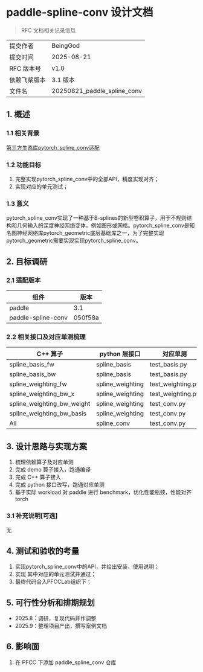 # paddle-spline-conv 设计文档

> RFC 文档相关记录信息

|              |                    |
| ------------ | ------------------ |
| 提交作者     | BeingGod          |
| 提交时间     | 2025-08-21         |
| RFC 版本号   | v1.0               |
| 依赖飞桨版本 | 3.1 版本 |
| 文件名       | 20250821_paddle_spline_conv |

## 1. 概述

### 1.1 相关背景

[第三方生态库pytorch_spline_conv适配](https://github.com/PaddlePaddle/community/blob/master/hackathon/hackathon_9th/%E3%80%90Hackathon_9th%E3%80%91FundableProject%E4%BB%BB%E5%8A%A1%E5%90%88%E9%9B%86.md#%E4%BA%8C%E7%AC%AC%E4%B8%89%E6%96%B9%E7%94%9F%E6%80%81%E5%BA%93pytorch_spline_conv%E9%80%82%E9%85%8D)

### 1.2 功能目标

1. 完整实现pytorch_spline_conv中的全部API，精度实现对齐；
2. 实现对应的单元测试；


### 1.3 意义

pytorch_spline_conv实现了一种基于B-splines的新型卷积算子，用于不规则结构和几何输入的深度神经网络变体，例如图形或网格。pytorch_spline_conv是知名图神经网络库pytorch_geometric底层基础库之一，为了完整实现pytorch_geometric需要实现实现pytorch_spline_conv。

## 2. 目标调研

### 2.1 适配版本

|      组件     |  版本    |
| ------------ | ------------------ |
| paddle | 3.1 |
| paddle-spline-conv | 050f58a|


### 2.2 相关接口及对应单测梳理


|  C++ 算子 | python 层接口     |  对应单测 |
| ------------ | ------------------ |------------------ |
| spline_basis_fw | spline_basis | test_basis.py |
| spline_basis_bw | spline_basis | test_basis.py |
| spline_weighting_fw | spline_weighting | test_weighting.py |
| spline_weighting_bw_x | spline_weighting | test_weighting.py |
| spline_weighting_bw_weight | spline_weighting | test_conv.py |
| spline_weighting_bw_basis | spline_weighting | test_conv.py |
| All | spline_conv | test_conv.py |

## 3. 设计思路与实现方案

1. 梳理依赖算子及对应单测
2. 完成 demo 算子接入，跑通编译
3. 完成 C++ 算子接入
4. 完成 python 接口改写，跑通对应单测
5. 基于实际 workload 对 paddle 进行 benchmark，优化性能瓶颈，性能对齐 torch

### 3.1 补充说明[可选]

无

## 4. 测试和验收的考量

1. 实现pytorch_spline_conv中的API，并给出安装、使用说明；
2. 实现 其中对应的单元测试并通过；
3. 最终代码合入PFCCLab组织下；

## 5. 可行性分析和排期规划

- 2025.8：调研，复现代码并作调整
- 2025.9：整理项目产出，撰写案例文档

## 6. 影响面

1. 在 PFCC 下添加 paddle_spline_conv 仓库
